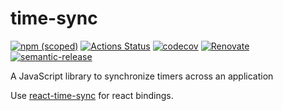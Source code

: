 # time-sync

[![npm (scoped)](https://img.shields.io/npm/v/time-sync.svg)](https://www.npmjs.com/package/time-sync) [![Actions Status](https://github.com/peterjuras/time-sync/workflows/time-sync/badge.svg)](https://github.com/peterjuras/time-sync/actions) [![codecov](https://codecov.io/gh/peterjuras/time-sync/branch/main/graph/badge.svg?token=CfnlIYi5cM)](https://codecov.io/gh/peterjuras/time-sync) [![Renovate](https://img.shields.io/badge/renovate-enabled-brightgreen.svg)](https://renovatebot.com) [![semantic-release](https://img.shields.io/badge/%20%20%F0%9F%93%A6%F0%9F%9A%80-semantic--release-e10079.svg)](https://github.com/semantic-release/semantic-release)

A JavaScript library to synchronize timers across an application

Use [react-time-sync](https://github.com/peterjuras/react-time-sync) for react bindings.
